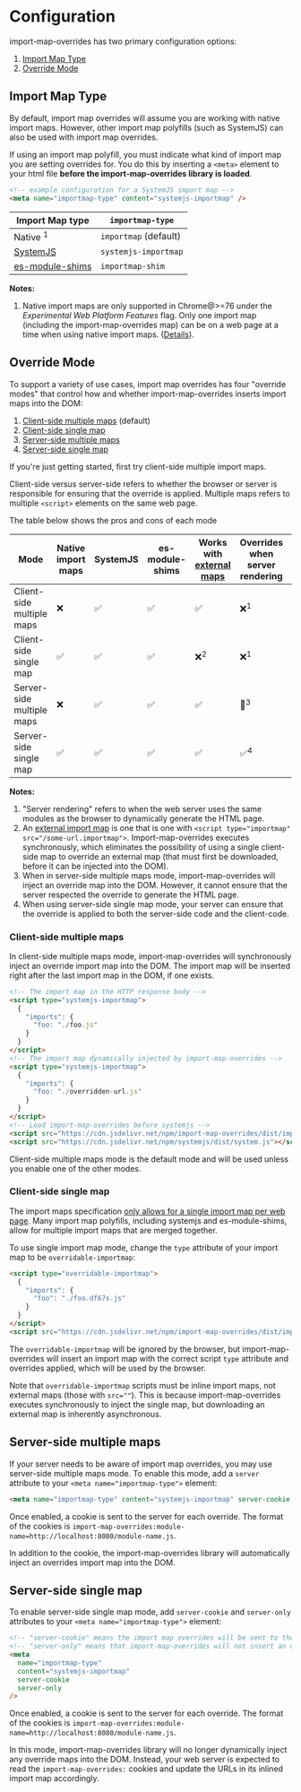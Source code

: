 # Configuration

import-map-overrides has two primary configuration options:

1. [Import Map Type](#import-map-type)
2. [Override Mode](#override-mode)

## Import Map Type

By default, import map overrides will assume you are working with native import maps. However, other import map polyfills (such as SystemJS) can also be used with import map overrides.

If using an import map polyfill, you must indicate what kind of import map you are setting overrides for. You do this by inserting a `<meta>`
element to your html file **before the import-map-overrides library is loaded**.

```html
<!-- example configuration for a SystemJS import map -->
<meta name="importmap-type" content="systemjs-importmap" />
```

| Import Map type                                                  | `importmap-type`      |
| ---------------------------------------------------------------- | --------------------- |
| Native <sup>1</sup>                                              | `importmap` (default) |
| [SystemJS](https://github.com/systemjs/systemjs)                 | `systemjs-importmap`  |
| [es-module-shims](https://github.com/guybedford/es-module-shims) | `importmap-shim`      |

**Notes:**

1. Native import maps are only supported in Chrome@>=76 under the _Experimental Web Platform Features_ flag. Only one import map (including the import-map-overrides map) can be on a web page at a time when using native import maps. ([Details](https://github.com/WICG/import-maps/issues/199)).

## Override Mode

To support a variety of use cases, import map overrides has four "override modes" that control how and whether import-map-overrides inserts import maps into the DOM:

1. [Client-side multiple maps](#client-side-multiple-maps) (default)
1. [Client-side single map](#client-side-single-map)
1. [Server-side multiple maps](#server-side-multiple-maps)
1. [Server-side single map](#server-side-single-map)

If you're just getting started, first try client-side multiple import maps.

Client-side versus server-side refers to whether the browser or server is responsible for ensuring that the override is applied. Multiple maps refers to multiple `<script>` elements on the same web page.

The table below shows the pros and cons of each mode

| Mode                      | Native import maps | SystemJS           | es-module-shims    | Works with [external maps](https://github.com/WICG/import-maps#installation) | Overrides when server rendering | Easy to set up     |
| ------------------------- | ------------------ | ------------------ | ------------------ | ---------------------------------------------------------------------------- | ------------------------------- | ------------------ |
| Client-side multiple maps | :x:                | :white_check_mark: | :white_check_mark: | :white_check_mark:                                                           | :x:<sup>1</sup>                 | :white_check_mark: |
| Client-side single map    | :white_check_mark: | :white_check_mark: | :white_check_mark: | :x:<sup>2</sup>                                                              | :x:<sup>1</sup>                 | :white_check_mark: |
| Server-side multiple maps | :x:                | :white_check_mark: | :white_check_mark: | :white_check_mark:                                                           | :thinking:<sup>3</sup>          | :x:                |
| Server-side single map    | :white_check_mark: | :white_check_mark: | :white_check_mark: | :white_check_mark:                                                           | :white_check_mark:<sup>4</sup>  | :x:                |

**Notes:**

1. "Server rendering" refers to when the web server uses the same modules as the browser to dynamically generate the HTML page.
1. An [external import map](https://github.com/WICG/import-maps#installation) is one that is one with `<script type="importmap" src="/some-url.importmap">`. Import-map-overrides executes synchronously, which eliminates the possibility of using a single client-side map to override an external map (that must first be downloaded, before it can be injected into the DOM).
1. When in server-side multiple maps mode, import-map-overrides will inject an override map into the DOM. However, it cannot ensure that the server respected the override to generate the HTML page.
1. When using server-side single map mode, your server can ensure that the override is applied to both the server-side code and the client-code.

### Client-side multiple maps

In client-side multiple maps mode, import-map-overrides will synchronously inject an override import map into the DOM. The import map will be inserted right after the last import map in the DOM, if one exists.

```html
<!-- The import map in the HTTP response body -->
<script type="systemjs-importmap">
  {
    "imports": {
      "foo: "./foo.js"
    }
  }
</script>
<!-- The import map dynamically injected by import-map-overrides -->
<script type="systemjs-importmap">
  {
    "imports": {
      "foo: "./overridden-url.js"
    }
  }
</script>
<!-- Load import-map-overrides before systemjs -->
<script src="https://cdn.jsdelivr.net/npm/import-map-overrides/dist/import-map-overrides.js"></script>
<script src="https://cdn.jsdelivr.net/npm/systemjs/dist/system.js"></script>
```

Client-side multiple maps mode is the default mode and will be used unless you enable one of the other modes.

### Client-side single map

The import maps specification [only allows for a single import map per web page](https://github.com/WICG/import-maps/#multiple-import-map-support). Many import map polyfills, including systemjs and es-module-shims, allow for multiple import maps that are merged together.

To use single import map mode, change the `type` attribute of your import map to be `overridable-importmap`:

```html
<script type="overridable-importmap">
  {
    "imports": {
      "foo": "./foo.df67s.js"
    }
  }
</script>
<script src="https://cdn.jsdelivr.net/npm/import-map-overrides/dist/import-map-overrides.js"></script>
```

The `overridable-importmap` will be ignored by the browser, but import-map-overrides will insert an import map with the correct script `type` attribute and overrides applied, which will be used by the browser.

Note that `overridable-importmap` scripts must be inline import maps, not external maps (those with `src=""`). This is because import-map-overrides executes synchronously to inject the single map, but downloading an external map is inherently asynchronous.

## Server-side multiple maps

If your server needs to be aware of import map overrides, you may use server-side multiple maps mode. To enable this mode, add a `server` attribute to your `<meta name="importmap-type">` element:

```html
<meta name="importmap-type" content="systemjs-importmap" server-cookie />
```

Once enabled, a cookie is sent to the server for each override. The format of the cookies is `import-map-overrides:module-name=http://localhost:8080/module-name.js`.

In addition to the cookie, the import-map-overrides library will automatically inject an overrides import map into the DOM.

## Server-side single map

To enable server-side single map mode, add `server-cookie` and `server-only` attributes to your `<meta name="importmap-type">` element:

```html
<!-- "server-cookie" means the import map overrides will be sent to the server in a cookie --->
<!-- "server-only" means that import-map-overrides will not insert an override map into the DOM -->
<meta
  name="importmap-type"
  content="systemjs-importmap"
  server-cookie
  server-only
/>
```

Once enabled, a cookie is sent to the server for each override. The format of the cookies is `import-map-overrides:module-name=http://localhost:8080/module-name.js`.

In this mode, import-map-overrides library will no longer dynamically inject any override maps into the DOM. Instead, your web server is expected to read the `import-map-overrides:` cookies and update the URLs in its inlined import map accordingly.

